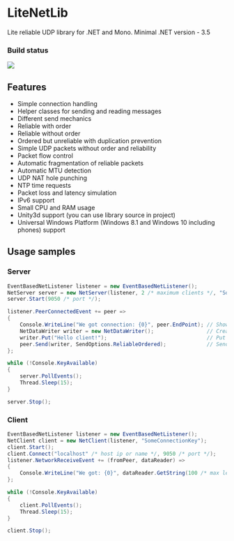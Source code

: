 # LiteNetLib 

Lite reliable UDP library for .NET and Mono.
Minimal .NET version - 3.5

### Build status
[![](https://ci.appveyor.com/api/projects/status/354501wnvxs8kuh3/branch/master?svg=true)](https://ci.appveyor.com/project/RevenantX/litenetlib/branch/master)

## Features

* Simple connection handling
* Helper classes for sending and reading messages
* Different send mechanics
 * Reliable with order
 * Reliable without order
 * Ordered but unreliable with duplication prevention
 * Simple UDP packets without order and reliability
* Packet flow control
* Automatic fragmentation of reliable packets
* Automatic MTU detection
* UDP NAT hole punching
* NTP time requests
* Packet loss and latency simulation
* IPv6 support
* Small CPU and RAM usage
* Unity3d support (you can use library source in project)
* Universal Windows Platform (Windows 8.1 and Windows 10 including phones) support

## Usage samples

### Server
```csharp
EventBasedNetListener listener = new EventBasedNetListener();
NetServer server = new NetServer(listener, 2 /* maximum clients */, "SomeConnectionKey");
server.Start(9050 /* port */);

listener.PeerConnectedEvent += peer =>
{
    Console.WriteLine("We got connection: {0}", peer.EndPoint); // Show peer ip
    NetDataWriter writer = new NetDataWriter();                 // Create writer class
    writer.Put("Hello client!");                                // Put some string
    peer.Send(writer, SendOptions.ReliableOrdered);             // Send with reliability
};

while (!Console.KeyAvailable)
{
    server.PollEvents();
    Thread.Sleep(15);
}

server.Stop();
```
### Client
```csharp
EventBasedNetListener listener = new EventBasedNetListener();
NetClient client = new NetClient(listener, "SomeConnectionKey");
client.Start();
client.Connect("localhost" /* host ip or name */, 9050 /* port */);
listener.NetworkReceiveEvent += (fromPeer, dataReader) =>
{
    Console.WriteLine("We got: {0}", dataReader.GetString(100 /* max length of string */);
};

while (!Console.KeyAvailable)
{
    client.PollEvents();
    Thread.Sleep(15);
}

client.Stop();
```
